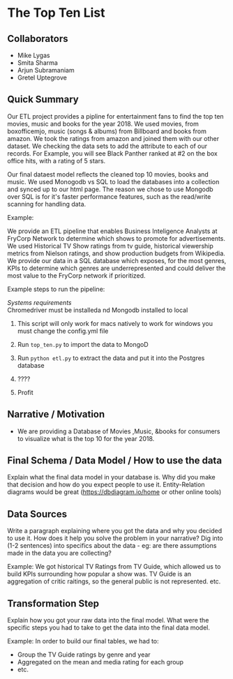 # The Top Ten List

## Collaborators

* Mike Lygas
* Smita Sharma
* Arjun Subramaniam
* Gretel Uptegrove

## Quick Summary 

Our ETL project provides a pipline for entertainment fans to find the top ten movies, music and books for the year 2018. 
We used movies, from boxofficemjo, music (songs & albums) from Billboard and books from amazon. We took the ratings from amazon and joined them with our other dataset. We checking the data sets to add the attribute to each of our records. For Example, you will see Black Panther ranked at #2 on the box office hits, with a rating of 5 stars.   

Our final dataest model reflects the cleaned top 10 movies, books and music.  We used Monogodb vs SQL to load the databases into a collection and synced up to our html page. The reason we chose to use Mongodb over SQL is for it's faster performance features, such as the read/write scanning for handling data.   


Example:

We provide an ETL pipeline that enables Business Inteligence Analysts at FryCorp Network to determine which shows to promote for 
advertisements. We used Historical TV Show ratings from tv guide, historical viewership metrics from Nielson ratings, 
and show production budgets from Wikipedia. We provide our data in a SQL database which exposes, for the most genres, 
KPIs to determine which genres are underrepresented and could deliver the most value to the FryCorp network if prioritized.

Example steps to run the pipeline:

*Systems requirements*  
Chromedriver must be installeda nd Mongodb installed to local

1. This script will only work for macs natively to work for windows you must change the config.yml file

2. Run `top_ten.py` to import the data to MongoD
3. Run `python etl.py` to extract the data and put it into the Postgres database
4. ????
5. Profit


## Narrative / Motivation

* We are providing a Database of  Movies ,Music,  &books for consumers to visualize what is the top 10 for the year 2018. 


## Final Schema / Data Model / How to use the data

Explain what the final data model in your database is. 
Why did you make that decision and how do you expect people to use it. 
Entity-Relation diagrams would be great (https://dbdiagram.io/home or other online tools)

## Data Sources

Write a paragraph explaining where you got the data and why you decided to use it. How does it help you solve the problem
in your narrative? 
Dig into (1-2 sentences) into specifics about the data - eg: are there assumptions made in the data you are collecting? 

Example:
We got historical TV Ratings from TV Guide, which allowed us to build KPIs surrounding how popular a show was. 
TV Guide is an aggregation of critic raitings, so the general public is not represented. 
etc. 

## Transformation Step

Explain how you got your raw data into the final model. 
What were the specific steps you had to take to get the data into the final data model. 

Example:
In order to build our final tables, we had to:
* Group the TV Guide ratings by genre and year
* Aggregated on the mean and media rating for each group
* etc. 